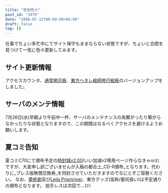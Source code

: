 ```yaml
---
title: "告知色々"
post_id: "3478"
date: "2006-07-12T00:00:00+09:00"
draft: false
tag: []
---
```



仕事でちょい多忙中にてサイト保守もままならない状態ですが、ちょいと合間を見つけて一気に色々更新してみます。
## サイト更新情報
アクセスカウンタ、[通常掲示板](https://twitter.com/danmaq)、[東方ヘタレ絵師修行絵板](/feedback/thpbbs/)のバージョンアップをしました。
## サーバのメンテ情報
7月26日(水)早朝より午前中一杯、サーバのメンテナンスの為繋がったり繋がらなかったりな状態となりますので、この期間はなるべくアクセスを避けるようお願いします。
## 夏コミ告知
夏コミC70にて頒布予定の[時封城v2.00](/!/thA/)(いい加減v2専用ページ作らなきゃorz)ですが、大変申し訳ございませんが入稿の都合上_CD-R頒布_となります。代わりに_プレス版無償交換券_を同封させていただきますのでなにとぞご容赦ください。 なお、[夢終劇](/!/thC/)及び[Leila Prismriver](/!/leila/)、東方グッズ(仮称/委託扱い)は予定通りの頒布となります。 拍手レスは次回で…ｽﾏｿ
